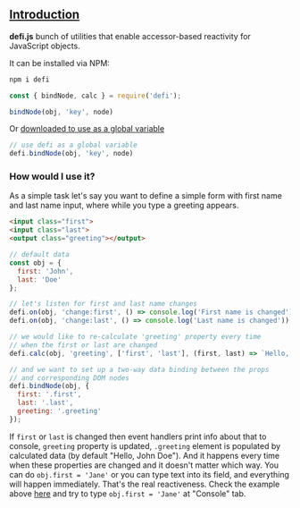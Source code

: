 ## [Introduction](#!introduction)

**defi.js** bunch of utilities that enable accessor-based reactivity for JavaScript objects.

It can be installed via NPM:

```js
npm i defi
```

```js
const { bindNode, calc } = require('defi');

bindNode(obj, 'key', node)
```

Or [downloaded to use as a global variable](https://github.com/defijs/defi/tree/gh-pages)

```js
// use defi as a global variable
defi.bindNode(obj, 'key', node)
```


### How would I use it?

As a simple task let's say you want to define a simple form with first name and last name input, where while you type a greeting appears.

```html
<input class="first">
<input class="last">
<output class="greeting"></output>
```

```js
// default data
const obj = {
  first: 'John',
  last: 'Doe'
};

// let's listen for first and last name changes
defi.on(obj, 'change:first', () => console.log('First name is changed'));
defi.on(obj, 'change:last', () => console.log('Last name is changed'));

// we would like to re-calculate 'greeting' property every time
// when the first or last are changed
defi.calc(obj, 'greeting', ['first', 'last'], (first, last) => `Hello, ${first} ${last}`);

// and we want to set up a two-way data binding between the props
// and corresponding DOM nodes
defi.bindNode(obj, {
  first: '.first',
  last: '.last',
  greeting: '.greeting'
});
```

If `first` or `last` is changed then event handlers print info about that to console, `greeting` property is updated, `.greeting` element is populated by calculated data (by default "Hello, John Doe"). And it happens every time when these properties are changed and it doesn't matter which way. You can do `obj.first = 'Jane'` or you can type text into its field, and everything will happen immediately. That's the real reactiveness. Check the example above [here](http://jsbin.com/qolulirela/3/edit) and try to type `obj.first = 'Jane'` at "Console" tab.
